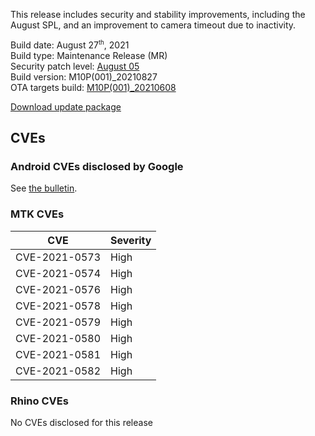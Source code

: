 This release includes security and stability improvements, including the August SPL, and an improvement to camera timeout due to inactivity.

Build date: August 27<sup><small>th</small></sup>, 2021  
Build type: Maintenance Release (MR)  
Security patch level: [August 05](https://source.android.com/security/bulletin/2021-08-01)  
Build version: M10P(001)_20210827  
OTA targets build: [M10P(001)_20210608](/security/releases/m10p/m10p-001_20210608)

<i class="far fa-cloud-download-alt"></i> [Download update package](https://android.googleapis.com/packages/ota-api/package/8fa8fd750fbb85d40f82c0e6166b9f697ec0a23e.zip)

## CVEs
### Android CVEs disclosed by Google

See [the bulletin](https://source.android.com/security/bulletin/2021-08-01).

### MTK CVEs

| **CVE** | **Severity** |
|---------|--------------|
| CVE-2021-0573 | High |
| CVE-2021-0574 | High |
| CVE-2021-0576 | High |
| CVE-2021-0578 | High |
| CVE-2021-0579 | High |
| CVE-2021-0580 | High |
| CVE-2021-0581 | High |
| CVE-2021-0582 | High |

### Rhino CVEs
No CVEs disclosed for this release
